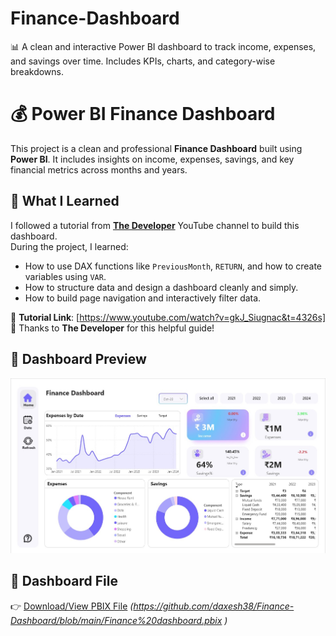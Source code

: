 # Finance-Dashboard
📊 A clean and interactive Power BI dashboard to track income, expenses, and savings over time. Includes KPIs, charts, and category-wise breakdowns.

# 💰 Power BI Finance Dashboard

This project is a clean and professional **Finance Dashboard** built using **Power BI**. It includes insights on income, expenses, savings, and key financial metrics across months and years.

## 📘 What I Learned

I followed a tutorial from [**The Developer**](https://www.youtube.com/@The-Developer-BI) YouTube channel to build this dashboard.  
During the project, I learned:
- How to use DAX functions like `PreviousMonth`, `RETURN`, and how to create variables using `VAR`.
- How to structure data and design a dashboard cleanly and simply.
- How to build page navigation and interactively filter data.

🎥 **Tutorial Link**: [https://www.youtube.com/watch?v=gkJ_Siugnac&t=4326s]  
🙌 Thanks to **The Developer** for this helpful guide!

## 📸 Dashboard Preview

![Finance Dashboard](Dashboard%20Pic.jpg)

## 📂 Dashboard File

👉 [Download/View PBIX File](#) *(https://github.com/daxesh38/Finance-Dashboard/blob/main/Finance%20dashboard.pbix
)*
